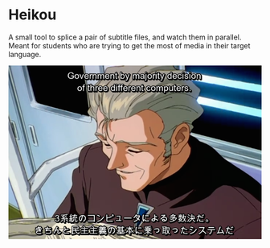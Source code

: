 # Heikou

A small tool to splice a pair of subtitle files, and watch them in parallel. Meant for students who are trying to get the most of media in their target language.

![Sample](sample.png)
